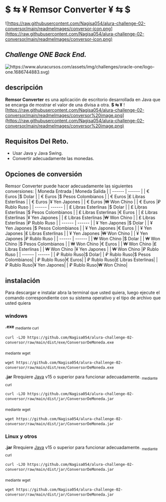 
#  **$ ⇆ ¥**  Remsor Converter  **¥ ⇆ $**

![https://raw.githubusercontent.com/Nagisa054/alura-challenge-02-conversor/main/readmeImages/conversor-icon.png](https://raw.githubusercontent.com/Nagisa054/alura-challenge-02-conversor/main/readmeImages/conversor-icon.png)

## _Challenge ONE Back End._

![https://www.aluracursos.com/assets/img/challenges/oracle-one/logo-one.1686744883.svg)](https://www.aluracursos.com/assets/img/challenges/oracle-one/logo-one.1686744883.svg)

## descripción
**Remsor Converter** es una aplicación de escritorio desarrollada en Java que se encarga de mostrar el valor de una divisa a otra.  **$ ⇆ ¥**
![https://raw.githubusercontent.com/Nagisa054/alura-challenge-02-conversor/main/readmeImages/conversor%20image.png](https://raw.githubusercontent.com/Nagisa054/alura-challenge-02-conversor/main/readmeImages/conversor%20image.png)

## Requisitos Del Reto.
- Usar Java y Java Swing.
- Convertir adecuadamente las monedas.

## Opciones de conversión
Remsor Converter puede hacer adecuadamente las siguientes conversiones:
| Moneda Entrada | Moneda Salida |
| ------ | ------ |
| € Euros |$ Dolar |
| € Euros |$ Pesos Colombianos |
| € Euros |₤ Libras Esterlinas |
| € Euros |¥ Yen Japones |
| € Euros |₩ Won Chino |
| € Euros |₽ Rublo Ruso |
| ------ | ------ |
| ₤ Libras Esterlinas |$ Dolar |
| ₤ Libras Esterlinas |$ Pesos Colombianos |
| ₤ Libras Esterlinas |€ Euros |
| ₤ Libras Esterlinas |¥ Yen Japones |
| ₤ Libras Esterlinas |₩ Won Chino |
| ₤ Libras Esterlinas |₽ Rublo Ruso |
| ------ | ------ |
| ¥ Yen Japones |$ Dolar |
| ¥ Yen Japones |$ Pesos Colombianos |
| ¥ Yen Japones |€ Euros |
| ¥ Yen Japones |₤ Libras Esterlinas |
| ¥ Yen Japones |₩ Won Chino |
| ¥ Yen Japones |₽ Rublo Ruso |
| ------ | ------ |
| ₩ Won Chino |$ Dolar |
| ₩ Won Chino |$ Pesos Colombianos |
| ₩ Won Chino |€ Euros |
| ₩ Won Chino |₤ Libras Esterlinas |
| ₩ Won Chino |¥ Yen Japones |
| ₩ Won Chino |₽ Rublo Ruso |
| ------ | ------ |
| ₽ Rublo Ruso|$ Dolar|
| ₽ Rublo Ruso|$ Pesos Colombianos|
| ₽ Rublo Ruso|€ Euros|
| ₽ Rublo Ruso|₤ Libras Esterlinas|
| ₽ Rublo Ruso|¥ Yen Japones|
| ₽ Rublo Ruso|₩ Won Chino|

## instalación
Para descargar e instalar abra la terminal que usted quiera, luego ejecute el comando correspondiente con su sistema operativo y el tipo de archivo que usted quiera
### windows
**.exe**
<sub>mediante curl</sub>
```
curl -LJO https://github.com/Nagisa054/alura-challenge-02-conversor/raw/main/dist/exe/ConversorDeMoneda.exe
```
<sub>mediante wget</sub>
```
wget https://github.com/Nagisa054/alura-challenge-02-conversor/raw/main/dist/exe/ConversorDeMoneda.exe
```
**.jar**
Rrequiere [Java](https://www.java.com/) v15 o superior para funcionar adecuadamente.
<sub>mediante curl</sub>
```
curl -LJO https://github.com/Nagisa054/alura-challenge-02-conversor/raw/main/dist/jar/ConversorDeMoneda.jar
```
<sub>mediante wget</sub>
```
wget https://github.com/Nagisa054/alura-challenge-02-conversor/raw/main/dist/jar/ConversorDeMoneda.jar
```
### Linux y otros
**.jar**
Rrequiere [Java](https://www.java.com/) v15 o superior para funcionar adecuadamente.
<sub>mediante curl</sub>
```
curl -LJO https://github.com/Nagisa054/alura-challenge-02-conversor/raw/main/dist/jar/ConversorDeMoneda.jar
```
<sub>mediante wget</sub>
```
wget https://github.com/Nagisa054/alura-challenge-02-conversor/raw/main/dist/jar/ConversorDeMoneda.jar
```
